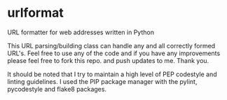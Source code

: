# urlformat
URL formatter for web addresses written in Python

This URL parsing/building class can handle any and all correctly formed URL's. Feel free to use any of the code and if you have any improvements please feel free to fork this repo. and push updates to me. Thank you.

It should be noted that I try to maintain a high level of PEP codestyle and linting guidelines. I used the PIP package manager with the pylint, pycodestyle and flake8 packages.
